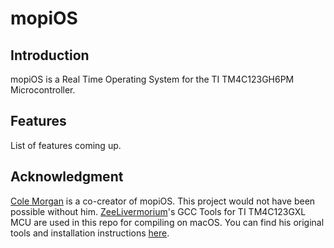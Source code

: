 # mopiOS

## Introduction
mopiOS is a Real Time Operating System for the TI TM4C123GH6PM Microcontroller.

## Features
List of features coming up.

## Acknowledgment
[Cole Morgan](https://github.com/coleamorgan) is a co-creator of mopiOS. This project would not have been possible without him.
[ZeeLivermorium](https://github.com/ZeeLivermorium)'s GCC Tools for TI TM4C123GXL MCU are used in this repo for compiling on macOS. You can find his original tools and installation instructions [here](https://github.com/ZeeLivermorium/zEEware).
